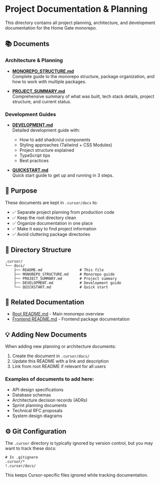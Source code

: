 # Project Documentation & Planning

This directory contains all project planning, architecture, and development documentation for the Home Gate monorepo.

## 📚 Documents

### Architecture & Planning

- **[MONOREPO_STRUCTURE.md](./MONOREPO_STRUCTURE.md)**  
  Complete guide to the monorepo structure, package organization, and how to work with multiple packages.

- **[PROJECT_SUMMARY.md](./PROJECT_SUMMARY.md)**  
  Comprehensive summary of what was built, tech stack details, project structure, and current status.

### Development Guides

- **[DEVELOPMENT.md](./DEVELOPMENT.md)**  
  Detailed development guide with:
  - How to add shadcn/ui components
  - Styling approaches (Tailwind + CSS Modules)
  - Project structure explained
  - TypeScript tips
  - Best practices

- **[QUICKSTART.md](./QUICKSTART.md)**  
  Quick start guide to get up and running in 3 steps.

## 🎯 Purpose

These documents are kept in `.cursor/docs` to:
- ✅ Separate project planning from production code
- ✅ Keep the root directory clean
- ✅ Organize documentation in one place
- ✅ Make it easy to find project information
- ✅ Avoid cluttering package directories

## 📂 Directory Structure

```
.cursor/
└── docs/
    ├── README.md                 # This file
    ├── MONOREPO_STRUCTURE.md     # Monorepo guide
    ├── PROJECT_SUMMARY.md        # Project summary
    ├── DEVELOPMENT.md            # Development guide
    └── QUICKSTART.md             # Quick start
```

## 🔗 Related Documentation

- [Root README.md](../../README.md) - Main monorepo overview
- [Frontend README.md](../../front-end/README.md) - Frontend package documentation

## 💡 Adding New Documents

When adding new planning or architecture documents:

1. Create the document in `.cursor/docs/`
2. Update this README with a link and description
3. Link from root README if relevant for all users

### Examples of documents to add here:
- API design specifications
- Database schemas
- Architecture decision records (ADRs)
- Sprint planning documents
- Technical RFC proposals
- System design diagrams

## ⚙️ Git Configuration

The `.cursor` directory is typically ignored by version control, but you may want to track these docs:

```gitignore
# In .gitignore
.cursor/*
!.cursor/docs/
```

This keeps Cursor-specific files ignored while tracking documentation.

